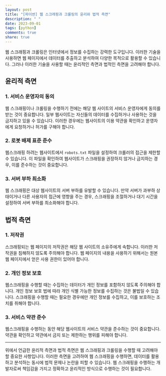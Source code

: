 ```yaml
---
layout: post
title: "[파이썬] 웹 스크래핑과 크롤링의 윤리와 법적 측면"
description: " "
date: 2023-09-01
tags: [python]
comments: true
share: true
---
```


웹 스크래핑과 크롤링은 인터넷에서 정보를 수집하는 강력한 도구입니다. 이러한 기술을 사용하면 웹 페이지에서 데이터를 추출하고 분석하여 다양한 목적으로 활용할 수 있습니다. 그러나 이러한 기술을 사용할 때는 윤리적인 측면과 법적인 측면을 고려해야 합니다. 

## 윤리적 측면 

### 1. 서비스 운영자의 동의

웹 스크래핑이나 크롤링을 수행하기 전에는 해당 웹 사이트의 서비스 운영자에게 동의를 받는 것이 중요합니다. 일부 웹사이트는 자신들의 데이터를 수집하거나 사용하는 것을 금지하고 있을 수 있습니다. 이러한 경우에는 웹사이트의 이용 약관을 확인하고 운영자에게 요청하거나 허가를 구해야 합니다.

### 2. 로봇 배제 표준 준수

웹스크래핑 하려는 웹사이트에서 `robots.txt` 파일을 설정하여 크롤러의 접근을 제한할 수 있습니다. 이 파일을 확인하여 웹사이트가 스크래핑을 권장하지 않거나 금지하는 경우, 이를 준수하는 것이 중요합니다.

### 3. 서버 부하 최소화

웹 스크래핑은 대상 웹사이트의 서버 부하를 유발할 수 있습니다. 만약 서버가 과부하 상태이거나 다른 사용자의 접근에 영향을 주는 경우, 스크래핑을 조절하거나 대기 시간을 설정하여 서버 부하를 최소화해야 합니다.

## 법적 측면 

### 1. 저작권

스크래핑되는 웹 페이지의 저작권은 해당 웹 사이트의 소유주에게 속합니다. 이러한 저작권을 침해하지 않도록 주의해야 합니다. 웹 페이지의 내용을 사용하기 위해서는 원본 웹 페이지에서 얻은 사용 권한이 있어야 합니다.

### 2. 개인 정보 보호

웹스크래핑을 수행할 때는 수집하는 데이터가 개인 정보를 포함하지 않도록 주의해야 합니다. 개인 정보 보호 법에 따라 개인 식별 가능한 정보를 수집하는 것은 불법일 수 있습니다. 스크래핑을 수행할 때는 필요한 경우에만 개인 정보를 수집하고, 이를 보호하는 조치를 취해야 합니다.

### 3. 서비스 약관 준수

웹스크래핑을 수행하는 동안 해당 웹사이트의 서비스 약관을 준수하는 것이 중요합니다. 약관을 확인하고 약관에서 금지 또는 제한하는 행위를 피해야 합니다.

---

위에서 언급한 윤리적 측면과 법적 측면은 웹 스크래핑과 크롤링을 수행할 때 고려해야 할 중요한 사항입니다. 이러한 측면을 고려하여 웹 스크래핑을 수행하면, 데이터를 활용하고 분석하는 동시에 법적 문제나 논란을 피할 수 있습니다. 웹 스크래핑을 수행하는 개발자로써 책임감을 가지고 정확하고 윤리적인 방식으로 수행하는 것이 필요합니다.